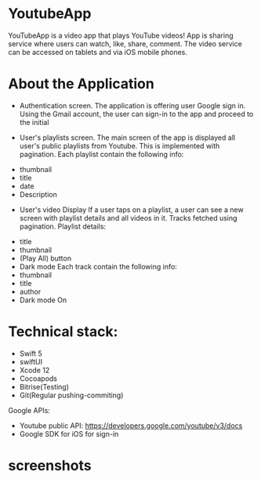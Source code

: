 # YoutubeApp
YouTubeApp is a video app that plays YouTube videos! App is sharing service where users can watch, like, share, comment. The video service can be accessed on tablets and via iOS mobile phones.

# About the Application

* Authentication screen.
 The application is offering user Google sign in. Using the Gmail account, the user can sign-in
to the app and proceed to the initial

* User's playlists screen.
 The main screen of the app  is displayed all user's public playlists from Youtube. This is
implemented with pagination.
Each playlist contain the following info:
- thumbnail
- title
- date
- Description

* User's video Display
If a user taps on a playlist, a user can see a new screen with playlist details and all videos in it. Tracks fetched using pagination. 
Playlist details: 
- title 
- thumbnail 
- (Play All) button 
- Dark mode
Each track contain the following info: 
- thumbnail 
- title 
- author 
- Dark mode On

# Technical stack: 
- Swift 5 
- swiftUI
- Xcode 12
- Cocoapods
- Bitrise(Testing)
- Git(Regular pushing-commiting) 
 
Google APIs: 
- Youtube public API: https://developers.google.com/youtube/v3/docs 
- Google SDK for iOS for sign-in 

# screenshots





